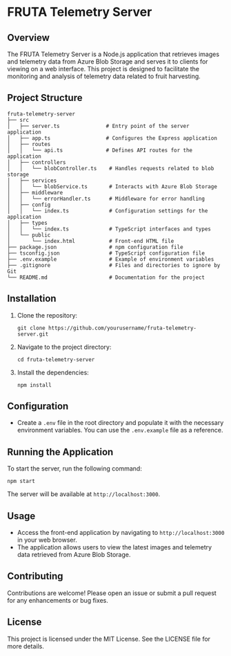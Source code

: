 # FRUTA Telemetry Server

## Overview
The FRUTA Telemetry Server is a Node.js application that retrieves images and telemetry data from Azure Blob Storage and serves it to clients for viewing on a web interface. This project is designed to facilitate the monitoring and analysis of telemetry data related to fruit harvesting.

## Project Structure
```
fruta-telemetry-server
├── src
│   ├── server.ts               # Entry point of the server application
│   ├── app.ts                  # Configures the Express application
│   ├── routes
│   │   └── api.ts              # Defines API routes for the application
│   ├── controllers
│   │   └── blobController.ts    # Handles requests related to blob storage
│   ├── services
│   │   └── blobService.ts       # Interacts with Azure Blob Storage
│   ├── middleware
│   │   └── errorHandler.ts      # Middleware for error handling
│   ├── config
│   │   └── index.ts             # Configuration settings for the application
│   ├── types
│   │   └── index.ts             # TypeScript interfaces and types
│   └── public
│       └── index.html           # Front-end HTML file
├── package.json                 # npm configuration file
├── tsconfig.json                # TypeScript configuration file
├── .env.example                 # Example of environment variables
├── .gitignore                   # Files and directories to ignore by Git
└── README.md                    # Documentation for the project
```

## Installation
1. Clone the repository:
   ```
   git clone https://github.com/yourusername/fruta-telemetry-server.git
   ```
2. Navigate to the project directory:
   ```
   cd fruta-telemetry-server
   ```
3. Install the dependencies:
   ```
   npm install
   ```

## Configuration
- Create a `.env` file in the root directory and populate it with the necessary environment variables. You can use the `.env.example` file as a reference.

## Running the Application
To start the server, run the following command:
```
npm start
```
The server will be available at `http://localhost:3000`.

## Usage
- Access the front-end application by navigating to `http://localhost:3000` in your web browser.
- The application allows users to view the latest images and telemetry data retrieved from Azure Blob Storage.

## Contributing
Contributions are welcome! Please open an issue or submit a pull request for any enhancements or bug fixes.

## License
This project is licensed under the MIT License. See the LICENSE file for more details.